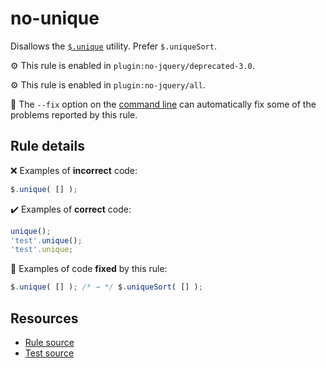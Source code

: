 # no-unique

Disallows the [`$.unique`](https://api.jquery.com/jQuery.unique/) utility. Prefer `$.uniqueSort`.

⚙️ This rule is enabled in `plugin:no-jquery/deprecated-3.0`.

⚙️ This rule is enabled in `plugin:no-jquery/all`.

🔧 The `--fix` option on the [command line](https://eslint.org/docs/user-guide/command-line-interface#fixing-problems) can automatically fix some of the problems reported by this rule.

## Rule details

❌ Examples of **incorrect** code:
```js
$.unique( [] );
```

✔️ Examples of **correct** code:
```js
unique();
'test'.unique();
'test'.unique;
```

🔧 Examples of code **fixed** by this rule:
```js
$.unique( [] ); /* → */ $.uniqueSort( [] );
```

## Resources

* [Rule source](/src/rules/no-unique.js)
* [Test source](/src/tests/no-unique.js)
